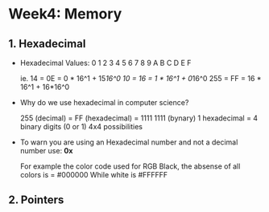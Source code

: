 # Week4: Memory

## 1. Hexadecimal
- Hexadecimal Values: 0 1 2 3 4 5 6 7 8 9 A B C D E F

  ie. 14 = 0E = 0 * 16^1 + 15*16^0
      10 = 16 = 1 * 16^1 + 0*16^0
      255 = FF = 16 * 16^1 + 16*16^0
 - Why do we use hexadecimal in computer science?

    255 (decimal) = FF (hexadecimal) = 1111 1111 (bynary)
    1 hexadecimal = 4 binary digits (0 or 1) 4x4 possibilities
  
  - To warn you are using an Hexadecimal number and not a decimal number use: **0x**
    
    For example the color code used for RGB
    Black, the absense of all colors is = #000000
    While white is #FFFFFF
    
## 2. Pointers
